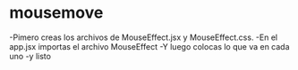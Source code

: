 # mousemove

-Pimero creas los archivos de MouseEffect.jsx y MouseEffect.css.
-En el app.jsx importas el archivo MouseEffect
-Y luego colocas lo que va en cada uno
-y listo

